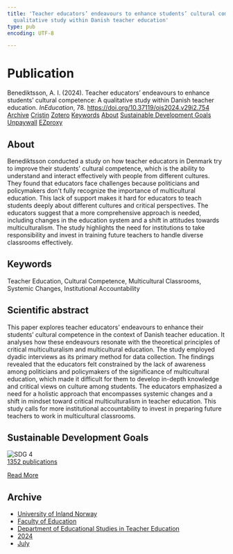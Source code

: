```yaml
---
title: 'Teacher educators’ endeavours to enhance students’ cultural competence: A
  qualitative study within Danish teacher education'
type: pub
encoding: UTF-8

---
```

<h1>Publication</h1>
<article id="csl-bib-container-IIDM82MR" class="csl-bib-container">
  <div class="csl-bib-body"> <div class="csl-entry">Benediktsson, A. I. (2024). Teacher educators’ endeavours to enhance students’ cultural competence: A qualitative study within Danish teacher education. <i>InEducation</i>, 78. <a href="https://doi.org/10.37119/ojs2024.v29i2.754">https://doi.org/10.37119/ojs2024.v29i2.754</a></div> </div>
  <div class="csl-bib-buttons">
    <a href="#taxonomy-article-IIDM82MR" alt="archive" class="csl-bib-button">Archive</a>
    <a href="https://app.cristin.no/results/show.jsf?id=2283325" alt="Cristin" class="csl-bib-button">Cristin</a>
    <a href="http://zotero.org/groups/5881554/items/IIDM82MR" alt="Zotero" class="csl-bib-button">Zotero</a>
    <a href="#keywords-article-IIDM82MR" alt="keywords" class="csl-bib-button">Keywords</a>
    <a href="#about-article-IIDM82MR" alt="about_pub" class="csl-bib-button">About</a>
    <a href="#sdg-article-IIDM82MR" alt="sdg" class="csl-bib-button">Sustainable Development Goals</a>
    <a href="https://journals.uregina.ca/ineducation/article/download/754/1282" alt="Unpaywall" class="csl-bib-button">Unpaywall</a>
    <a href="https://journals.uregina.ca/ineducation/article/download/754/1282" alt="EZproxy" class="csl-bib-button">EZproxy</a>
  </div>
  <div id="csl-bib-meta-container-IIDM82MR"></div>
</article>
<div id="csl-bib-meta-IIDM82MR" class="csl-bib-meta">
  <article id="about-article-IIDM82MR" class="about_pub-article">
    <h1>About</h1>
    Benediktsson conducted a study on how teacher educators in Denmark try to improve their students' cultural competence, which is the ability to understand and interact effectively with people from different cultures. They found that educators face challenges because politicians and policymakers don't fully recognize the importance of multicultural education. This lack of support makes it hard for educators to teach students deeply about different cultures and critical perspectives. The educators suggest that a more comprehensive approach is needed, including changes in the education system and a shift in attitudes towards multiculturalism. The study highlights the need for institutions to take responsibility and invest in training future teachers to handle diverse classrooms effectively.
  </article>
  <article id="keywords-article-IIDM82MR" class="keywords-article">
    <h1>Keywords</h1>
    Teacher Education, Cultural Competence, Multicultural Classrooms, Systemic Changes, Institutional Accountability
  </article>
  <article id="abstract-article-IIDM82MR" class="abstract-article">
    <h1>Scientific abstract</h1>
    This paper explores teacher educators’ endeavours to enhance their students’ cultural competence in the context of Danish teacher education. It analyses how these endeavours resonate with the theoretical principles of critical multiculturalism and multicultural education. The study employed dyadic interviews as its primary method for data collection. The findings revealed that the educators felt constrained by the lack of awareness among politicians and policymakers of the significance of multicultural education, which made it difficult for them to develop in-depth knowledge and critical views on culture among students. The educators emphasized a need for a holistic approach that encompasses systemic changes and a shift in mindset toward critical multiculturalism in teacher education. This study calls for more institutional accountability to invest in preparing future teachers to work in multicultural classrooms.
  </article>
  <article id="sdg-article-IIDM82MR" class="sdg-article">
    <h1>Sustainable Development Goals</h1>
    <div class="sdg-container"><div id="sdg4" class="sdg">
        <img src="{{< params subfolder >}}images/sdg/sdg04_en.png" class="image" alt="SDG 4">
        <div class="sdg-overlay">
          <a href="/en/archive/?key=?sdg=4#archive" class="sdg-publication-count"><span>1352</span> publications</a>
          <p><a href="https://sdgs.un.org/goals/goal4" class="sdg-read-more">Read More</a></p>
        </div>
      </div></div>
  </article>
  <article id="taxonomy-article-IIDM82MR" class="taxonomy-article">
    <h1>Archive</h1>
    <ul>
      <li>
        <a href="/en/archive/?key=3DCRN523">University of Inland Norway</a>
      </li>
      <li>
        <a href="/en/archive/?key=WYNZA47F">Faculty of Education</a>
      </li>
      <li>
        <a href="/en/archive/?key=BKPR6TE7">Department of Educational Studies in Teacher Education</a>
      </li>
      <li>
        <a href="/en/archive/?key=FKHNMZNC">2024</a>
      </li>
      <li>
        <a href="/en/archive/?key=8VA8BKDG">July</a>
      </li>
    </ul>
  </article>
</div>
